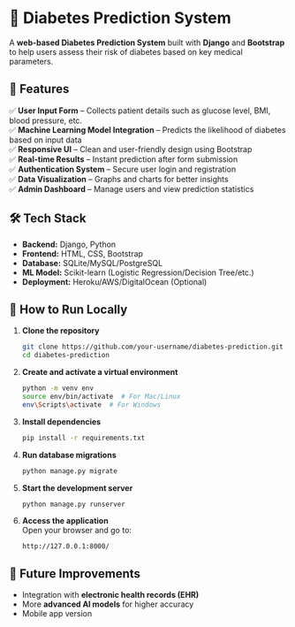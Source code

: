 
# 🏥 Diabetes Prediction System  

A **web-based Diabetes Prediction System** built with **Django** and **Bootstrap** to help users assess their risk of diabetes based on key medical parameters.  

## 🚀 Features  
✅ **User Input Form** – Collects patient details such as glucose level, BMI, blood pressure, etc.  
✅ **Machine Learning Model Integration** – Predicts the likelihood of diabetes based on input data  
✅ **Responsive UI** – Clean and user-friendly design using Bootstrap  
✅ **Real-time Results** – Instant prediction after form submission  
✅ **Authentication System** – Secure user login and registration  
✅ **Data Visualization** – Graphs and charts for better insights  
✅ **Admin Dashboard** – Manage users and view prediction statistics  

## 🛠️ Tech Stack  
- **Backend:** Django, Python  
- **Frontend:** HTML, CSS, Bootstrap  
- **Database:** SQLite/MySQL/PostgreSQL  
- **ML Model:** Scikit-learn (Logistic Regression/Decision Tree/etc.)  
- **Deployment:** Heroku/AWS/DigitalOcean (Optional)  

## 🎯 How to Run Locally  
1. **Clone the repository**  
   ```bash
   git clone https://github.com/your-username/diabetes-prediction.git
   cd diabetes-prediction
   ```

2. **Create and activate a virtual environment**  
   ```bash
   python -m venv env
   source env/bin/activate  # For Mac/Linux
   env\Scripts\activate  # For Windows
   ```

3. **Install dependencies**  
   ```bash
   pip install -r requirements.txt
   ```

4. **Run database migrations**  
   ```bash
   python manage.py migrate
   ```

5. **Start the development server**  
   ```bash
   python manage.py runserver
   ```

6. **Access the application**  
   Open your browser and go to:  
   ```
   http://127.0.0.1:8000/
   ```

## 📌 Future Improvements  
- Integration with **electronic health records (EHR)**  
- More **advanced AI models** for higher accuracy  
- Mobile app version  



